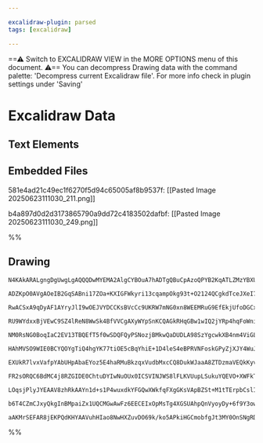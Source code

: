 ```yaml
---

excalidraw-plugin: parsed
tags: [excalidraw]

---
```

==⚠  Switch to EXCALIDRAW VIEW in the MORE OPTIONS menu of this document. ⚠== You can decompress Drawing data with the command palette: 'Decompress current Excalidraw file'. For more info check in plugin settings under 'Saving'


# Excalidraw Data

## Text Elements
## Embedded Files
581e4ad21c49ec1f6270f5d94c65005af8b9537f: [[Pasted Image 20250623111030_211.png]]

b4a897d0d2d3173865790a9dd72c4183502dafbf: [[Pasted Image 20250623111030_249.png]]

%%
## Drawing
```compressed-json
N4KAkARALgngDgUwgLgAQQQDwMYEMA2AlgCYBOuA7hADTgQBuCpAzoQPYB2KqATLZMzYBXUtiRoIACyhQ4zZAHoFAc0JRJQgEYA6bGwC2CgF7N6hbEcK4OCtptbErHALRY8RMpWdx8Q1TdIEfARcZgRmBShcZQUebQBGOIAWGjoghH0EDihmbgBtcDBQMBKIEm4IAGYEAE4OAHUARxgAawBFeLYAIQBxZQAtDh740krnVJLIWEQKwn1opH5SzG5n

ADZKpO0AVgAOeIB2GqSABni17ZOa+KXIGFWkyri13cqampOkg93t+O2124QCgkdTceJXeI7T67GprNY8NYHF58QqQSQIQjKaTcX43VEQazKYLcE6A5hQUhsFoIADCbHwbFIFQp1mYcFwgWyE1Kmlw2BaykpQg4xDpDKZEhZHDZHKyUG5kAAZoR8PgAMqwYkSQQeBUQcmU6n1EGSbgoyb6ilUhAamBa9A68qAoVYjjhXJoPEWtjs7Bqe6ek6k/GC4

RwACSxA9qDyAF1AYryJlI9wOEJVYDCCKsBVcCc9UKRW7mNG0xn8WEEMRuG9EfEkjUfoDGCx2Fw0Ntm0xWJwAHKcMRg7Y8JKJSrfSqZ5gAEXSUCr3EVBDCgM0whFAFFgplsqX0/hAUI4MRcPPq56Dpc4Y2g0l/oCiBwWqn9w+2PyF2gl/gVxWolAhGjCBEBFLNlD1ZVghTCQ9niBAklwYgeHibAGwQbB4kVeEDhORVtmIY5sAuINtlwRVdk0GptnH

RU9WYdxxBjVEwC9SZ4lReN8WwSk4BfVVCgAXyWYpSnKCQAGkRHqGBw1wIQ2jYRp4hqFoWniIQAEE1gAGX0PVpkYsp5mURZ8RWNBnF2OJjhqEceEqOtKl2A5WLuM1IXeGonjeT4kjWL5DkBYFiFBDseAObQTmHS9dhOccNnCwF0UxbE0HC3ZtARSoor+HgagOBz8sBQl7WDC0DWtMVGWZchpXZTl5VXPkBULUV6WqyVaplBqIJVdVNUMx1qzJK0jR

NM0RsNG0BoqIaC2EV13TBQEfT5f0wSDQFQyPSNozjBMkwQaDUDLA98SzYgcwkXB4nm4ViGLPdy3KhBP1QLyDmQ3YNknfEWx7dtUEqesu1bPsB0YzYeE+OKvKnWdgjPRdlwQVd12ILcMjlPbmJEi0xPQUh6FINVp17bAOA0gAJCgACkTmcTAAE1mAAVQU3YFVKAzc1ISkqGYgSOMPY9Tzew4rzWRskisg4kgfLNnzQU63w/c9UG/X9yv/QCKhAxwO

HAhMVSO9WIE0BCYQOYgTiQ4hgYK77tiOE5cBqYhiE+1D4leS4eBPRVNFoskGPyZjXJY4WuJ4vj8EE4TzrNomSbJinqbphnmbZjn9PgQyOX5vVzNQeInO0V5HicpJq82DYDkBANUEsyFdkeV5oeyk5Yt2XYgvGtAytKZKsXlNAPh2L4nm2a4/POYdisN0rJsq9qJXQABiOCt9Mi1eX5baRSqtfoC6+q5V61VbXtfV6SdP8puNELTTS5fqSvwbb+G/

EXUkR7lvxVafpYAbUHpAbaEYoz5E4haRMuBkzqxVudbMxcCQ8DukWJaaA8ZTDzmaVEQkKyvXVvWOWY5KiVE7H9bsbYcS/QtP9Ns/YOCDk9D8aevx8r13OjOOcb1Nao3xGue6mMdw5FjiLE8SMLyS2lrLeW+JHxKxOq+BR75qTq34YCOAbAsxiLQAUSYYADGGNASUE4zFoGTGMZMUxYBx7bEnjwae9Y1hzx4BYqOFp8ChCgHSfQ+g1BngAAo6K5Mr

FR2sORQC6BdMC4j8RZGIDE0ChtuDYIwNuOUx0ICSVINJWS8lFLKVUupLSukuYQEVO+XWFkTgJD2KcLu5DYTxHBC8ShhiIDKFwLxT0lRMpUVeEGZStkPgHHwSNKJGk+ZsAoOiRC8SLSJOmfzeZZsC6zL1EENcFA+Eo0EuAaBBI4BwA1GLNJhRoDokyBUIgI9uQMEIAgCgXRmoHzauKCo69FQ/N+Q87AIgGrhnnPoDUU0j5fO3nBf5gKskgtefvVqE

LOqsjPlyJYEAAV8zhRkAAYn1d+s1P4wuxdkYFGQwXWkfqFXgGKsVApBZSt+M1tTErpbCslIKABKC1f6YJLuy0lUByX6AAPK+nWoGQemKOXCpBbizgUBcVwJVI3DpkB6U4v0Aq7IapCBGEYtDQVDKMgABUsBQA0ncwGEBgiKkapczVnKKVRFIJamZcyQgIIiRq2VIqNwihWbMtZvNC7Gq1UGigprcESFag8+ilJVQAA1uAwkhA5ChwMfj2WnjUDFC

b6T4CZmCJxyQkgInBMpaiZx1UQCMGwAwFz6EECEIxOpMsTg4XGSUAhpQnVyoyDy+6f9Y3oweYKEgeqDVmmlRO4gGoEC9NQLWudABZNgl0A24E0MEDRKMMVzuRagPGEAuj0iTsoXkAAKZC9deCBXvXeup2wACUeouUIGUOmDkFRSCXtwDe7K1BeBAZA6SVAz633x0dbKplCBxVQDbE9M6pRYGZA/dmUgcSsEJI4Nu3d3AKStsBNgIgS6iMCItHhm5

aAKMrSEFAR8jEKPQdKHYAAVuhHIao8NwHXZuvDO69k/ko5APkiHGCmobfgJt3MY0OnSNgRDnA9QAvJAYaNMxwnPVKAyNWyMRMHQMGqRTynAaaIUT4jSSnCCSek7HA5YBe2VJNtGYAQsBJAA=
```
%%